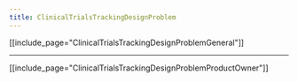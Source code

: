 ```yaml
---
title: ClinicalTrialsTrackingDesignProblem
---
```

[[include_page="ClinicalTrialsTrackingDesignProblemGeneral"]]

----

[[include_page="ClinicalTrialsTrackingDesignProblemProductOwner"]]
